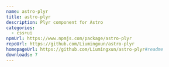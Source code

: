 ```yaml
---
name: astro-plyr
title: astro-plyr
description: Plyr component for Astro
categories:
  - css+ui
npmUrl: https://www.npmjs.com/package/astro-plyr
repoUrl: https://github.com/Liumingxun/astro-plyr
homepageUrl: https://github.com/Liumingxun/astro-plyr#readme
downloads: 7
---
```

